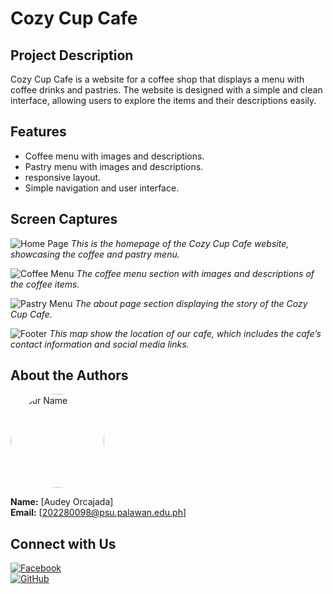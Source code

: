 # Cozy Cup Cafe

## Project Description
Cozy Cup Cafe is a website for a coffee shop that displays a menu with coffee drinks and pastries. The website is designed with a simple and clean interface, allowing users to explore the items and their descriptions easily.

## Features
- Coffee menu with images and descriptions.
- Pastry menu with images and descriptions.
- responsive layout.
- Simple navigation and user interface.

## Screen Captures

![Home Page](images/home.png)
*This is the homepage of the Cozy Cup Cafe website, showcasing the coffee and pastry menu.*

![Coffee Menu](images/menu.png)
*The coffee menu section with images and descriptions of the coffee items.*

![Pastry Menu](images/aboutus.png)
*The about page section displaying the story of the Cozy Cup Cafe.*

![Footer](images/contactus.png)
*This map show the location of our cafe, which includes the cafe’s contact information and social media links.*

## About the Authors

<img src="https://github.com/AUDEY00/dey.png" alt="Your Name" width="150" style="border-radius: 50%;">

**Name:** [Audey Orcajada]  
**Email:** [202280098@psu.palawan.edu.ph]

## Connect with Us

[![Facebook](https://raw.githubusercontent.com/gauravghongde/social-icons/master/icons/facebook.png)](https://www.facebook.com/profile.php?id=100090825294320)  
[![GitHub](https://raw.githubusercontent.com/gauravghongde/social-icons/master/icons/github.png)](https://github.com/AUDEY00)
